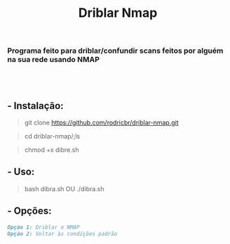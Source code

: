 <h1 align="center">Driblar Nmap</h1> </br>

### Programa feito para driblar/confundir scans feitos por alguém na sua rede usando NMAP </br> </br>

</br>

## - Instalação:

> git clone https://github.com/rodricbr/driblar-nmap.git

> cd driblar-nmap/;ls

> chmod +x dibre.sh

## - Uso:

> bash dibra.sh   OU   ./dibra.sh

## - Opções:

```markdown
Opção 1: Driblar o NMAP
Opção 2: Voltar às condições padrão
```
